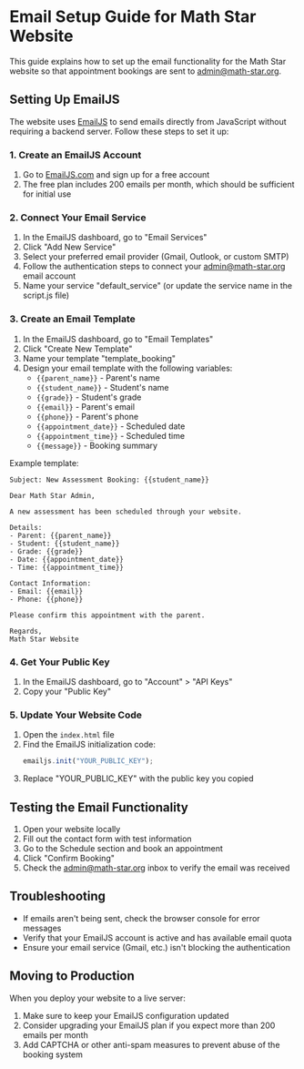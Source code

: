 # Email Setup Guide for Math Star Website

This guide explains how to set up the email functionality for the Math Star website so that appointment bookings are sent to admin@math-star.org.

## Setting Up EmailJS

The website uses [EmailJS](https://www.emailjs.com/) to send emails directly from JavaScript without requiring a backend server. Follow these steps to set it up:

### 1. Create an EmailJS Account

1. Go to [EmailJS.com](https://www.emailjs.com/) and sign up for a free account
2. The free plan includes 200 emails per month, which should be sufficient for initial use

### 2. Connect Your Email Service

1. In the EmailJS dashboard, go to "Email Services"
2. Click "Add New Service"
3. Select your preferred email provider (Gmail, Outlook, or custom SMTP)
4. Follow the authentication steps to connect your admin@math-star.org email account
5. Name your service "default_service" (or update the service name in the script.js file)

### 3. Create an Email Template

1. In the EmailJS dashboard, go to "Email Templates"
2. Click "Create New Template"
3. Name your template "template_booking"
4. Design your email template with the following variables:
   - `{{parent_name}}` - Parent's name
   - `{{student_name}}` - Student's name
   - `{{grade}}` - Student's grade
   - `{{email}}` - Parent's email
   - `{{phone}}` - Parent's phone
   - `{{appointment_date}}` - Scheduled date
   - `{{appointment_time}}` - Scheduled time
   - `{{message}}` - Booking summary

Example template:

```
Subject: New Assessment Booking: {{student_name}}

Dear Math Star Admin,

A new assessment has been scheduled through your website.

Details:
- Parent: {{parent_name}}
- Student: {{student_name}}
- Grade: {{grade}}
- Date: {{appointment_date}}
- Time: {{appointment_time}}

Contact Information:
- Email: {{email}}
- Phone: {{phone}}

Please confirm this appointment with the parent.

Regards,
Math Star Website
```

### 4. Get Your Public Key

1. In the EmailJS dashboard, go to "Account" > "API Keys"
2. Copy your "Public Key"

### 5. Update Your Website Code

1. Open the `index.html` file
2. Find the EmailJS initialization code:
   ```javascript
   emailjs.init("YOUR_PUBLIC_KEY");
   ```
3. Replace "YOUR_PUBLIC_KEY" with the public key you copied

## Testing the Email Functionality

1. Open your website locally
2. Fill out the contact form with test information
3. Go to the Schedule section and book an appointment
4. Click "Confirm Booking"
5. Check the admin@math-star.org inbox to verify the email was received

## Troubleshooting

- If emails aren't being sent, check the browser console for error messages
- Verify that your EmailJS account is active and has available email quota
- Ensure your email service (Gmail, etc.) isn't blocking the authentication

## Moving to Production

When you deploy your website to a live server:

1. Make sure to keep your EmailJS configuration updated
2. Consider upgrading your EmailJS plan if you expect more than 200 emails per month
3. Add CAPTCHA or other anti-spam measures to prevent abuse of the booking system
